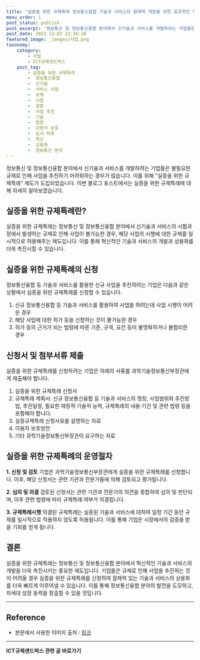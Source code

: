 ```yaml
---
title: '실증을 위한 규제특례 정보통신융합 기술과 서비스의 잠재력 개발을 위한 효과적인 방법'
menu_order: 1
post_status: publish
post_excerpt: '정보통신 및 정보통신융합 분야에서 신기술과 서비스를 개발하려는 기업들은 불필요한 규제로 인해 사업을 추진하기 어려워하는 경우가 많습니다. 이를 위해  실증을 위한 규제특례  제도가 도입되었습니다. 이번 블로그 포스트에서는 실증을 위한 규제특례에 대해 자세히 알아보겠습니다.'
post_date: 2023-12-02 22:38:28
featured_image: _images/사업.png
taxonomy:
    category:
        - 사업
        - ICT규제샌드박스
    post_tag:
        - 실증을 위한 규제특례
        -  정보통신융합
        -  신기술
        -  서비스 사업
        -  규제
        -  시험
        -  검증
        -  사업 추진
        -  기술
        -  법령
        -  이용자 보호
        -  임시 허용
        -  혁신
        -  상용화
        -  정보통신 분야
---
```




정보통신 및 정보통신융합 분야에서 신기술과 서비스를 개발하려는 기업들은 불필요한 규제로 인해 사업을 추진하기 어려워하는 경우가 많습니다. 이를 위해 "실증을 위한 규제특례" 제도가 도입되었습니다. 이번 블로그 포스트에서는 실증을 위한 규제특례에 대해 자세히 알아보겠습니다.

## 실증을 위한 규제특례란?

실증을 위한 규제특례는 정보통신 및 정보통신융합 분야에서 신기술과 서비스의 시험과정에서 발생하는 규제로 인해 사업이 불가능한 경우, 해당 사업의 시행에 대한 규제를 일시적으로 허용해주는 제도입니다. 이를 통해 혁신적인 기술과 서비스의 개발과 상용화를 더욱 촉진시킬 수 있습니다.

## 실증을 위한 규제특례의 신청

정보통신융합 등 기술과 서비스를 활용한 신규 사업을 추진하려는 기업은 다음과 같은 상황에서 실증을 위한 규제특례를 신청할 수 있습니다.

1. 신규 정보통신융합 등 기술과 서비스를 활용하여 사업을 하려는데 사업 시행이 어려운 경우
2. 해당 사업에 대한 허가 등을 신청하는 것이 불가능한 경우
3. 허가 등의 근거가 되는 법령에 따른 기준, 규격, 요건 등이 불명확하거나 불합리한 경우

## 신청서 및 첨부서류 제출

실증을 위한 규제특례를 신청하려는 기업은 아래의 서류를 과학기술정보통신부장관에게 제출해야 합니다.

1. 실증을 위한 규제특례 신청서
2. 규제특례 계획서: 신규 정보통신융합 등 기술과 서비스의 명칭, 사업범위와 추진방법, 추진일정, 필요한 재정적·기술적 능력, 규제특례의 내용·기간 및 관련 법령 등을 포함해야 합니다.
3. 실증규제특례 신청사유를 설명하는 자료
4. 이용자 보호방안
5. 기타 과학기술정보통신부장관이 요구하는 자료

## 실증을 위한 규제특례의 운영절차


**1. 신청 및 검토**
기업은 과학기술정보통신부장관에게 실증을 위한 규제특례를 신청합니다. 이후, 해당 신청서는 관련 기관과 전문가들에 의해 검토되고 평가됩니다.

**2. 심의 및 의결**
검토된 신청서는 관련 기관과 전문가의 의견을 종합하여 심의 및 판단되며, 이후 관련 법령에 따라 규제특례 여부가 의결됩니다.

**3. 규제특례시행**
의결된 규제특례는 실증된 기술과 서비스에 대하여 일정 기간 동안 규제를 일시적으로 적용하지 않도록 허용됩니다. 이를 통해 기업은 시장에서의 검증을 받을 기회를 얻게 됩니다.

## 결론

실증을 위한 규제특례는 정보통신 및 정보통신융합 분야에서 혁신적인 기술과 서비스의 개발을 더욱 촉진시키는 중요한 제도입니다. 기업들은 규제로 인해 사업을 추진하는 것이 어려울 경우 실증을 위한 규제특례를 신청하여 잠재력 있는 기술과 서비스의 상용화를 더욱 빠르게 이루어낼 수 있습니다. 이를 통해 정보통신융합 분야의 발전을 도모하고, 차세대 성장 동력을 창출할 수 있을 것입니다.

-------------------------

## Reference
- 본문에서 사용한 이미지 출처 : [링크](image_link)


<!-- wp:separator -->
<hr class="wp-block-separator has-alpha-channel-opacity"/>
<!-- /wp:separator -->

<!-- wp:group {"backgroundColor":"base","layout":{"type":"constrained"}} -->
<div class="wp-block-group has-base-background-color has-background"><!-- wp:paragraph {"align":"center","fontSize":"medium"} -->
<p class="has-text-align-center has-large-font-size"><strong>ICT규제샌드박스 관련 글 바로가기</strong></p>
<!-- /wp:paragraph -->


<!-- wp:latest-posts
{"categories":[{"id":27142,"count":19,"description":"","link":"https://uknowlaw.com/category/ict%ea%b7%9c%ec%a0%9c%ec%83%8c%eb%93%9c%eb%b0%95%ec%8a%a4/","name":"ICT규제샌드박스","slug":"ICT규제샌드박스","taxonomy":"category","parent":0,"meta":[],"_links":{"self":[{"href":"https://uknowlaw.com/wp-json/wp/v2/categories/27142"}],"collection":[{"href":"https://uknowlaw.com/wp-json/wp/v2/categories"}],"about":[{"href":"https://uknowlaw.com/wp-json/wp/v2/taxonomies/category"}],"wp:post_type":[{"href":"https://uknowlaw.com/wp-json/wp/v2/posts?categories=27142"}],"curies":[{"name":"wp","href":"https://api.w.org/{rel}","templated":true}]}}],"postsToShow":100,"excerptLength":28,"postLayout":"grid","columns":2,"featuredImageAlign":"left","featuredImageSizeSlug":"large","fontSize":"small"} /--></div>
<!-- /wp:group -->